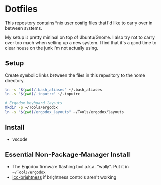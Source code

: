 # Dotfiles

This repository contains *nix user config files that I'd like to carry over in between systems.

My setup is pretty minimal on top of Ubuntu/Gnome. I also try not to carry over too much when setting up a new system. I find that it's a good time to clear house on the junk I'm not actually using.

## Setup

Create symbolic links between the files in this repository to the home directory.

```bash
ln -s "$(pwd)/.bash_aliases" ~/.bash_aliases
ln -s "$(pwd)/.inputrc" ~/.inputrc

# Ergodox keyboard layouts
mkdir -p ~/Tools/ergodox
ln -s "$(pwd)/ergodox_layouts" ~/Tools/ergodox/layouts
```

## Install

- vscode

## Essential Non-Package-Manager Install

- The Ergodox firmware flashing tool a.k.a. "wally". Put it in `~/Tools/ergodox`
- [icc-brightness](https://github.com/udifuchs/icc-brightness) if brightness controls aren't working
